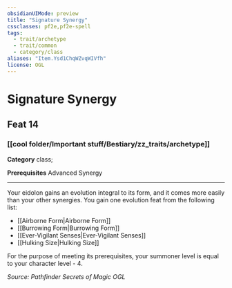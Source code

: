 ```yaml
---
obsidianUIMode: preview
title: "Signature Synergy"
cssclasses: pf2e,pf2e-spell
tags:
  - trait/archetype
  - trait/common
  - category/class
aliases: "Item.Ysd1ChqWZvqWIVfh"
license: OGL
---
```

# Signature Synergy
## Feat 14
### [[cool folder/Important stuff/Bestiary/zz_traits/archetype]]

**Category** class; 



**Prerequisites** Advanced Synergy
* * *
Your eidolon gains an evolution integral to its form, and it comes more easily than your other synergies. You gain one evolution feat from the following list:

*   [[Airborne Form|Airborne Form]]
*   [[Burrowing Form|Burrowing Form]]
*   [[Ever-Vigilant Senses|Ever-Vigilant Senses]]
*   [[Hulking Size|Hulking Size]]

For the purpose of meeting its prerequisites, your summoner level is equal to your character level - 4.

*Source: Pathfinder Secrets of Magic*
*OGL*